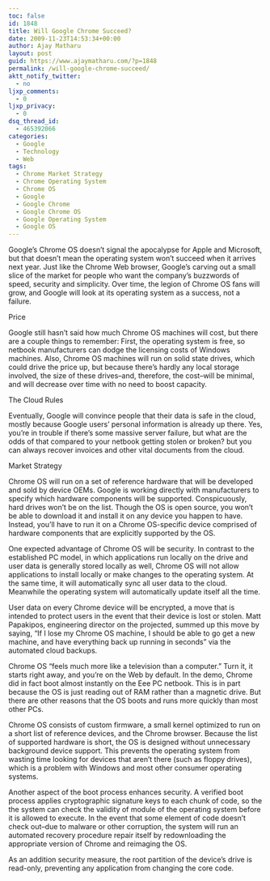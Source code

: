 ```yaml
---
toc: false
id: 1848
title: Will Google Chrome Succeed?
date: 2009-11-23T14:53:34+00:00
author: Ajay Matharu
layout: post
guid: https://www.ajaymatharu.com/?p=1848
permalink: /will-google-chrome-succeed/
aktt_notify_twitter:
  - no
ljxp_comments:
  - 0
ljxp_privacy:
  - 0
dsq_thread_id:
  - 465392066
categories:
  - Google
  - Technology
  - Web
tags:
  - Chrome Market Strategy
  - Chrome Operating System
  - Chrome OS
  - Google
  - Google Chrome
  - Google Chrome OS
  - Google Operating System
  - Google OS
---
```

Google&#8217;s Chrome OS doesn&#8217;t signal the apocalypse for Apple and Microsoft, but that doesn&#8217;t mean the operating system won&#8217;t succeed when it arrives next year. Just like the Chrome Web browser, Google&#8217;s carving out a small slice of the market for people who want the company&#8217;s buzzwords of speed, security and simplicity. Over time, the legion of Chrome OS fans will grow, and Google will look at its operating system as a success, not a failure.

Price

Google still hasn&#8217;t said how much Chrome OS machines will cost, but there are a couple things to remember: First, the operating system is free, so netbook manufacturers can dodge the licensing costs of Windows machines. Also, Chrome OS machines will run on solid state drives, which could drive the price up, but because there&#8217;s hardly any local storage involved, the size of these drives&#8211;and, therefore, the cost&#8211;will be minimal, and will decrease over time with no need to boost capacity.

The Cloud Rules

Eventually, Google will convince people that their data is safe in the cloud, mostly because Google users&#8217; personal information is already up there. Yes, you&#8217;re in trouble if there&#8217;s some massive server failure, but what are the odds of that compared to your netbook getting stolen or broken? but you can always recover invoices and other vital documents from the cloud.

Market Strategy

Chrome OS will run on a set of reference hardware that will be developed and sold by device OEMs. Google is working directly with manufacturers to specify which hardware components will be supported. Conspicuously, hard drives won&#8217;t be on the list. Though the OS is open source, you won&#8217;t be able to download it and install it on any device you happen to have. Instead, you&#8217;ll have to run it on a Chrome OS-specific device comprised of hardware components that are explicitly supported by the OS.

One expected advantage of Chrome OS will be security. In contrast to the established PC model, in which applications run locally on the drive and user data is generally stored locally as well, Chrome OS will not allow applications to install locally or make changes to the operating system. At the same time, it will automatically sync all user data to the cloud. Meanwhile the operating system will automatically update itself all the time.

User data on every Chrome device will be encrypted, a move that is intended to protect users in the event that their device is lost or stolen. Matt Papakipos, engineering director on the projected, summed up this move by saying, &#8220;If I lose my Chrome OS machine, I should be able to go get a new machine, and have everything back up running in seconds&#8221; via the automated cloud backups.

Chrome OS &#8220;feels much more like a television than a computer.&#8221; Turn it, it starts right away, and you&#8217;re on the Web by default. In the demo, Chrome did in fact boot almost instantly on the Eee PC netbook. This is in part because the OS is just reading out of RAM rather than a magnetic drive. But there are other reasons that the OS boots and runs more quickly than most other PCs.

Chrome OS consists of custom firmware, a small kernel optimized to run on a short list of reference devices, and the Chrome browser. Because the list of supported hardware is short, the OS is designed without unnecessary background device support. This prevents the operating system from wasting time looking for devices that aren&#8217;t there (such as floppy drives), which is a problem with Windows and most other consumer operating systems.

Another aspect of the boot process enhances security. A verified boot process applies cryptographic signature keys to each chunk of code, so the the system can check the validity of module of the operating system before it is allowed to execute. In the event that some element of code doesn&#8217;t check out&#8211;due to malware or other corruption, the system will run an automated recovery procedure repair itself by redownloading the appropriate version of Chrome and reimaging the OS.

As an addition security measure, the root partition of the device&#8217;s drive is read-only, preventing any application from changing the core code.
